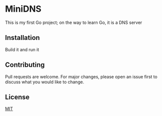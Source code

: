 # MiniDNS
This is my first Go project; on the way to learn Go, it is a DNS server

## Installation
Build it and run it


## Contributing
Pull requests are welcome. For major changes, please open an issue first to discuss what you would like to change.

## License
[MIT](https://choosealicense.com/licenses/mit/)
